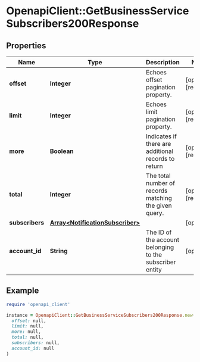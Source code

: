 # OpenapiClient::GetBusinessServiceSubscribers200Response

## Properties

| Name | Type | Description | Notes |
| ---- | ---- | ----------- | ----- |
| **offset** | **Integer** | Echoes offset pagination property. | [optional][readonly] |
| **limit** | **Integer** | Echoes limit pagination property. | [optional][readonly] |
| **more** | **Boolean** | Indicates if there are additional records to return | [optional][readonly] |
| **total** | **Integer** | The total number of records matching the given query. | [optional][readonly] |
| **subscribers** | [**Array&lt;NotificationSubscriber&gt;**](NotificationSubscriber.md) |  | [optional] |
| **account_id** | **String** | The ID of the account belonging to the subscriber entity | [optional] |

## Example

```ruby
require 'openapi_client'

instance = OpenapiClient::GetBusinessServiceSubscribers200Response.new(
  offset: null,
  limit: null,
  more: null,
  total: null,
  subscribers: null,
  account_id: null
)
```


